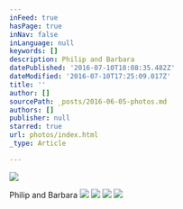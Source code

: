 ```yaml
---
inFeed: true
hasPage: true
inNav: false
inLanguage: null
keywords: []
description: Philip and Barbara
datePublished: '2016-07-10T18:08:35.482Z'
dateModified: '2016-07-10T17:25:09.017Z'
title: ''
author: []
sourcePath: _posts/2016-06-05-photos.md
authors: []
publisher: null
starred: true
url: photos/index.html
_type: Article

---
```

![](https://the-grid-user-content.s3-us-west-2.amazonaws.com/4dc21b15-5e64-47ee-aaef-7dfaa6838664.jpg)

Philip and Barbara
![](https://the-grid-user-content.s3-us-west-2.amazonaws.com/ceb99104-94e2-49f2-8f61-3b117ff82c6e.jpg)
![](https://the-grid-user-content.s3-us-west-2.amazonaws.com/c755665d-3af8-43fc-88e2-f7049476676e.jpg)
![](https://the-grid-user-content.s3-us-west-2.amazonaws.com/7e9e49b5-730a-4f3b-a757-1856b9d6da9f.jpg)
![](https://the-grid-user-content.s3-us-west-2.amazonaws.com/dc1b6dc6-23c9-48d0-9452-ba9c7be6d8c0.jpg)